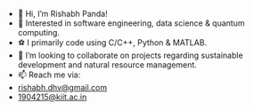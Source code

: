 - 👋 Hi, I’m Rishabh Panda!
- 👀 Interested in software engineering, data science & quantum computing.
- ⚽ I primarily code using C/C++, Python & MATLAB.
- 💞️ I’m looking to collaborate on projects regarding sustainable development and natural resource management.
- 📫 Reach me via: 
- rishabh.dhv@gmail.com
- 1904215@kiit.ac.in

<!---
rishabh-panda/rishabh-panda is a ✨ special ✨ repository because its `README.md` (this file) appears on your GitHub profile.
You can click the Preview link to take a look at your changes.
--->
